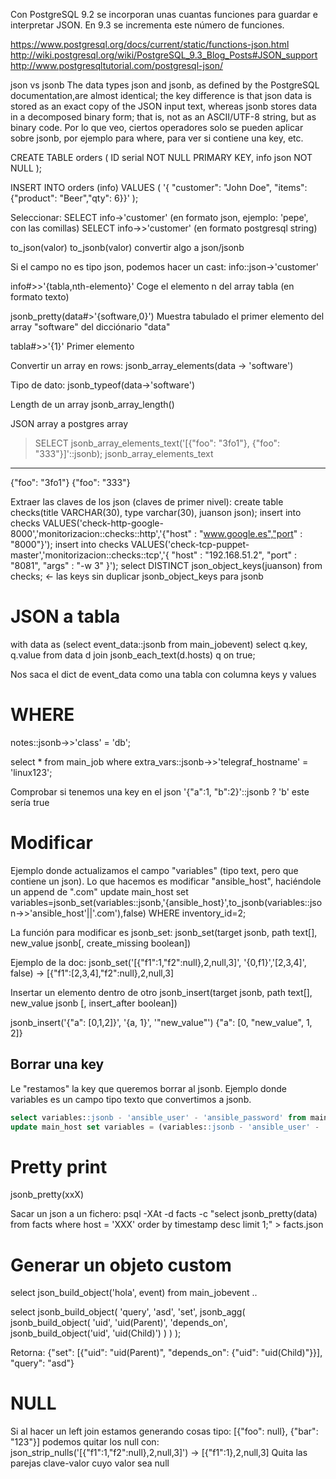 Con PostgreSQL 9.2 se incorporan unas cuantas funciones para guardar e interpretar JSON.
En 9.3 se incrementa este número de funciones.

https://www.postgresql.org/docs/current/static/functions-json.html
http://wiki.postgresql.org/wiki/PostgreSQL_9.3_Blog_Posts#JSON_support
http://www.postgresqltutorial.com/postgresql-json/


json vs jsonb
The data types json and jsonb, as defined by the PostgreSQL documentation,are almost identical; the key difference is that  json data is stored as an exact copy of the JSON input text, whereas jsonb stores data in a decomposed binary form; that is, not as an ASCII/UTF-8 string, but as binary code.
Por lo que veo, ciertos operadores solo se pueden aplicar sobre jsonb, por ejemplo para where, para ver si contiene una key, etc.

CREATE TABLE orders (
 ID serial NOT NULL PRIMARY KEY,
 info json NOT NULL
);

INSERT INTO orders (info)
VALUES
(
 '{ "customer": "John Doe", "items": {"product": "Beer","qty": 6}}'
);

Seleccionar:
SELECT info->'customer' (en formato json, ejemplo: 'pepe', con las comillas)
SELECT info->>'customer' (en formato postgresql string)

to_json(valor)
to_jsonb(valor)
  convertir algo a json/jsonb

Si el campo no es tipo json, podemos hacer un cast:
info::json->'customer'

info#>>'{tabla,nth-elemento}'
  Coge el elemento n del array tabla (en formato texto)

jsonb_pretty(data#>'{software,0}')
  Muestra tabulado el primer elemento del array "software" del dicciónario "data"

tabla#>>'{1}'
Primer elemento

Convertir un array en rows:
jsonb_array_elements(data -> 'software')


Tipo de dato:
jsonb_typeof(data->'software')

Length de un array
jsonb_array_length()

JSON array a postgres array
> SELECT jsonb_array_elements_text('[{"foo": "3fo1"}, {"foo": "333"}]'::jsonb);
 jsonb_array_elements_text
---------------------------
 {"foo": "3fo1"}
 {"foo": "333"}



Extraer las claves de los json (claves de primer nivel):
create table checks(title VARCHAR(30), type varchar(30), juanson json);
insert into checks VALUES('check-http-google-8000','monitorizacion::checks::http','{"host" : "www.google.es","port" : "8000"}');
insert into checks VALUES('check-tcp-puppet-master','monitorizacion::checks::tcp','{ "host" : "192.168.51.2", "port" : "8081", "args" : "-w 3" }');
select DISTINCT json_object_keys(juanson) from checks; <- las keys sin duplicar
jsonb_object_keys para jsonb

# JSON a tabla
with data as (select event_data::jsonb from main_jobevent)
select
  q.key, q.value
from
  data d
  join jsonb_each_text(d.hosts) q on true;

Nos saca el dict de event_data como una tabla con columna keys y values




# WHERE
notes::jsonb->>'class' = 'db';

select * from main_job where extra_vars::jsonb->>'telegraf_hostname' = 'linux123';

Comprobar si tenemos una key en el json
'{"a":1, "b":2}'::jsonb ? 'b'
  este sería true


# Modificar
Ejemplo donde actualizamos el campo "variables" (tipo text, pero que contiene un json).
Lo que hacemos es modificar "ansible_host", haciéndole un append de ".com"
update main_host set variables=jsonb_set(variables::jsonb,'{ansible_host}',to_jsonb(variables::json->>'ansible_host'||'.com'),false) WHERE inventory_id=2;

La función para modificar es jsonb_set:
jsonb_set(target jsonb, path text[], new_value jsonb[, create_missing boolean])

Ejemplo de la doc:
jsonb_set('[{"f1":1,"f2":null},2,null,3]', '{0,f1}','[2,3,4]', false)   ->   [{"f1":[2,3,4],"f2":null},2,null,3]


Insertar un elemento dentro de otro
jsonb_insert(target jsonb, path text[], new_value jsonb [, insert_after boolean])

jsonb_insert('{"a": [0,1,2]}', '{a, 1}', '"new_value"')
{"a": [0, "new_value", 1, 2]}


## Borrar una key

Le "restamos" la key que queremos borrar al jsonb.
Ejemplo donde variables es un campo tipo texto que convertimos a jsonb.
```sql
select variables::jsonb - 'ansible_user' - 'ansible_password' from main_host where id =142266;
update main_host set variables = (variables::jsonb - 'ansible_user' - 'ansible_password')::text where id =142266;
```



# Pretty print
jsonb_pretty(xxX)

Sacar un json a un fichero:
psql -XAt -d facts -c "select jsonb_pretty(data) from facts where host = 'XXX' order by timestamp desc limit 1;" > facts.json


# Generar un objeto custom
select json_build_object('hola', event) from main_jobevent ..

select
  jsonb_build_object(
    'query',
    'asd',
    'set',
    jsonb_agg(
      jsonb_build_object(
        'uid',
        'uid(Parent)',
        'depends_on',
        jsonb_build_object('uid', 'uid(Child)')
      )
    )
  );

Retorna:
{"set": [{"uid": "uid(Parent)", "depends_on": {"uid": "uid(Child)"}}], "query": "asd"}


# NULL
Si al hacer un left join estamos generando cosas tipo:
[{"foo": null}, {"bar": "123"}] podemos quitar los null con:
json_strip_nulls('[{"f1":1,"f2":null},2,null,3]')
->
[{"f1":1},2,null,3]
Quita las parejas clave-valor cuyo valor sea null
